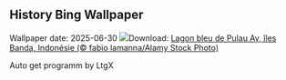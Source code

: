 ## History Bing Wallpaper
Wallpaper date: 2025-06-30
![](https://www.bing.com/th?id=OHR.BandaIsland_FR-CA2396920434_UHD.jpg&w=1000)Download: [Lagon bleu de Pulau Ay, îles Banda, Indonésie (© fabio lamanna/Alamy Stock Photo)](https://www.bing.com/th?id=OHR.BandaIsland_FR-CA2396920434_UHD.jpg)

Auto get programm by LtgX
